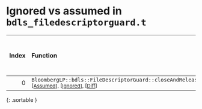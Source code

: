 # Ignored vs assumed in `bdls_filedescriptorguard.t`

<script src="../sorttable.js"></script>

|   Index | Function                                                                                                                                     |   Difference in number of lines |   Function size difference in bytes |   Number of lines in assumed build | Number of bytes in assumed build   |   Number of lines in ignored build | Number of bytes in ignored build   |
|--------:|:---------------------------------------------------------------------------------------------------------------------------------------------|--------------------------------:|------------------------------------:|-----------------------------------:|:-----------------------------------|-----------------------------------:|:-----------------------------------|
|       0 | `BloombergLP::bdls::FileDescriptorGuard::closeAndRelease()` <sup>\[[Assumed](0.assume.s)\], \[[Ignored](0.none.s)\], \[[Diff](0.diff.html)\] |                               3 |                                   0 |                                 32 | 4,221,616                          |                                 32 | 4,221,632                          |
{: .sortable }
